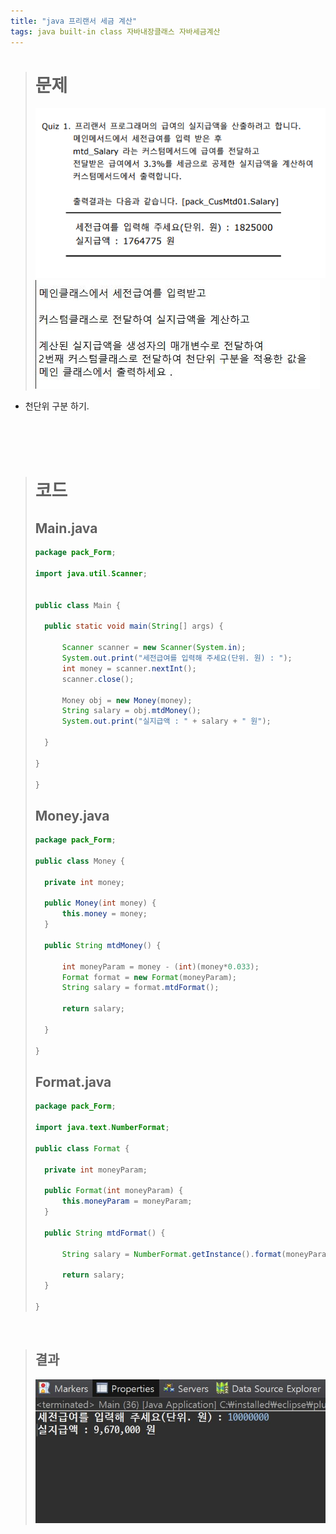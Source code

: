 ```yaml
---
title: "java 프리랜서 세금 계산"
tags: java built-in class 자바내장클래스 자바세금계산
---
```


> # 문제
> ![quiz](/assets/images/21-07-14-1.png)
> ![quiz](/assets/images/21-07-14.JPG)
- 천단위 구분 하기.

<br>
<br>
<br>

> # 코드
> ## Main.java
>```java
>package pack_Form;
>
>import java.util.Scanner;
>
>
>public class Main {
>
>	public static void main(String[] args) {
>		
>		Scanner scanner = new Scanner(System.in);
>		System.out.print("세전급여를 입력해 주세요(단위. 원) : ");
>		int money = scanner.nextInt();
>		scanner.close();
>		
>		Money obj = new Money(money);
>		String salary = obj.mtdMoney();
>		System.out.print("실지급액 : " + salary + " 원");
>
>	}
>
>}
>
>}
>```
> 
> ## Money.java
>```java
>package pack_Form;
>
>public class Money {
>	
>	private int money;
>
>	public Money(int money) {
>		this.money = money;
>	}
>	
>	public String mtdMoney() {
>		
>		int moneyParam = money - (int)(money*0.033);
>		Format format = new Format(moneyParam);
>		String salary = format.mtdFormat();
>		
>		return salary;
>		
>	}
>
>}
>
>```
> 
> ## Format.java
>```java
>package pack_Form;
>
>import java.text.NumberFormat;
>
>public class Format {
>	
>	private int moneyParam;
>
>	public Format(int moneyParam) {
>		this.moneyParam = moneyParam;
>	}
>	
>	public String mtdFormat() {
>		
>		String salary = NumberFormat.getInstance().format(moneyParam);
>		
>		return salary;
>	}
>
>}
>
>```
> 
<br>

> ## 결과
>![quiz](/assets/images/21-07-14-res.JPG)


